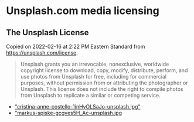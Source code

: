 # Unsplash.com media licensing

## The Unsplash License

Copied on 2022-02-16 at 2:22 PM Eastern Standard from https://unsplash.com/license.

> Unsplash grants you an irrevocable, nonexclusive, worldwide copyright license to download, copy, modify, distribute, perform, and use photos from Unsplash for free, including for commercial purposes, without permission from or attributing the photographer or Unsplash. This license does not include the right to compile photos from Unsplash to replicate a similar or competing service.

- ["cristina-anne-costello-1inHyOLSaJo-unsplash.jpg"](./cristina-anne-costello-1inHyOLSaJo-unsplash.jpg)
- ["markus-spiske-gcgves5H_Ac-unsplash.jpg](./markus-spiske-gcgves5H_Ac-unsplash.jpg)
